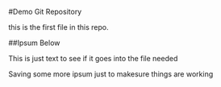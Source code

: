 #Demo Git Repository

this is the first file in this repo.

##Ipsum Below

This is just text to see if it goes into the file needed 

Saving some more ipsum just to makesure things are working 